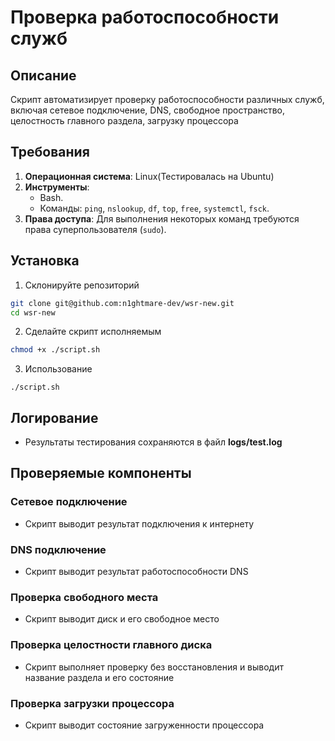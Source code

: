 # Проверка работоспособности служб

## Описание
Скрипт автоматизирует проверку работоспособности различных служб, включая сетевое подключение, DNS, свободное пространство, целостность главного раздела, загрузку процессора

## Требования
1. **Операционная система**: Linux(Тестировалась на Ubuntu)
2. **Инструменты**: 
    - Bash.
    - Команды: `ping`, `nslookup`, `df`, `top`, `free`, `systemctl`, `fsck`.
3. **Права доступа**: Для выполнения некоторых команд требуются права суперпользователя (`sudo`).

## Установка
1. Склонируйте репозиторий
```bash 
git clone git@github.com:n1ghtmare-dev/wsr-new.git
cd wsr-new
```
2. Сделайте скрипт исполняемым
```bash
chmod +x ./script.sh
```
3. Использование 
```
./script.sh
```

## Логирование
- Результаты тестирования сохраняются в файл **logs/test.log**

## Проверяемые компоненты
### Сетевое подключение
- Скрипт выводит результат подключения к интернету 

### DNS подключение
- Скрипт выводит результат работоспособности DNS

### Проверка свободного места
- Скрипт выводит диск и его свободное место

### Проверка целостности главного диска
- Скрипт выполняет проверку без восстановления и выводит название раздела и его состояние

### Проверка загрузки процессора
- Скрипт выводит состояние загруженности процессора
